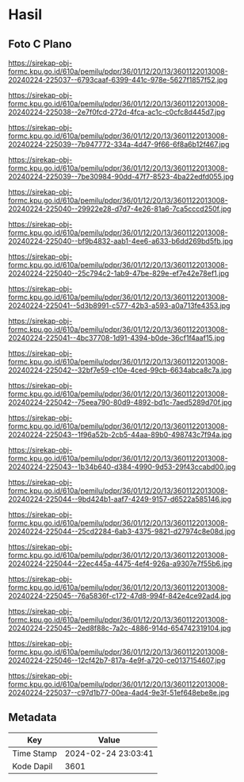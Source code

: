 # Hasil

## Foto C Plano

https://sirekap-obj-formc.kpu.go.id/610a/pemilu/pdpr/36/01/12/20/13/3601122013008-20240224-225037--6793caaf-6399-441c-978e-5627f1857f52.jpg

https://sirekap-obj-formc.kpu.go.id/610a/pemilu/pdpr/36/01/12/20/13/3601122013008-20240224-225038--2e7f0fcd-272d-4fca-ac1c-c0cfc8d445d7.jpg

https://sirekap-obj-formc.kpu.go.id/610a/pemilu/pdpr/36/01/12/20/13/3601122013008-20240224-225039--7b947772-334a-4d47-9f66-6f8a6b12f467.jpg

https://sirekap-obj-formc.kpu.go.id/610a/pemilu/pdpr/36/01/12/20/13/3601122013008-20240224-225039--7be30984-90dd-47f7-8523-4ba22edfd055.jpg

https://sirekap-obj-formc.kpu.go.id/610a/pemilu/pdpr/36/01/12/20/13/3601122013008-20240224-225040--29922e28-d7d7-4e26-81a6-7ca5cccd250f.jpg

https://sirekap-obj-formc.kpu.go.id/610a/pemilu/pdpr/36/01/12/20/13/3601122013008-20240224-225040--bf9b4832-aab1-4ee6-a633-b6dd269bd5fb.jpg

https://sirekap-obj-formc.kpu.go.id/610a/pemilu/pdpr/36/01/12/20/13/3601122013008-20240224-225040--25c794c2-1ab9-47be-829e-ef7e42e78ef1.jpg

https://sirekap-obj-formc.kpu.go.id/610a/pemilu/pdpr/36/01/12/20/13/3601122013008-20240224-225041--5d3b8991-c577-42b3-a593-a0a713fe4353.jpg

https://sirekap-obj-formc.kpu.go.id/610a/pemilu/pdpr/36/01/12/20/13/3601122013008-20240224-225041--4bc37708-1d91-4394-b0de-36cf1f4aaf15.jpg

https://sirekap-obj-formc.kpu.go.id/610a/pemilu/pdpr/36/01/12/20/13/3601122013008-20240224-225042--32bf7e59-c10e-4ced-99cb-6634abca8c7a.jpg

https://sirekap-obj-formc.kpu.go.id/610a/pemilu/pdpr/36/01/12/20/13/3601122013008-20240224-225042--75eea790-80d9-4892-bd1c-7aed5289d70f.jpg

https://sirekap-obj-formc.kpu.go.id/610a/pemilu/pdpr/36/01/12/20/13/3601122013008-20240224-225043--1f96a52b-2cb5-44aa-89b0-498743c7f94a.jpg

https://sirekap-obj-formc.kpu.go.id/610a/pemilu/pdpr/36/01/12/20/13/3601122013008-20240224-225043--1b34b640-d384-4990-9d53-29f43ccabd00.jpg

https://sirekap-obj-formc.kpu.go.id/610a/pemilu/pdpr/36/01/12/20/13/3601122013008-20240224-225044--9bd424b1-aaf7-4249-9157-d6522a585146.jpg

https://sirekap-obj-formc.kpu.go.id/610a/pemilu/pdpr/36/01/12/20/13/3601122013008-20240224-225044--25cd2284-6ab3-4375-9821-d27974c8e08d.jpg

https://sirekap-obj-formc.kpu.go.id/610a/pemilu/pdpr/36/01/12/20/13/3601122013008-20240224-225044--22ec445a-4475-4ef4-926a-a9307e7f55b6.jpg

https://sirekap-obj-formc.kpu.go.id/610a/pemilu/pdpr/36/01/12/20/13/3601122013008-20240224-225045--76a5836f-c172-47d8-994f-842e4ce92ad4.jpg

https://sirekap-obj-formc.kpu.go.id/610a/pemilu/pdpr/36/01/12/20/13/3601122013008-20240224-225045--2ed8f88c-7a2c-4886-914d-654742319104.jpg

https://sirekap-obj-formc.kpu.go.id/610a/pemilu/pdpr/36/01/12/20/13/3601122013008-20240224-225046--12cf42b7-817a-4e9f-a720-ce0137154607.jpg

https://sirekap-obj-formc.kpu.go.id/610a/pemilu/pdpr/36/01/12/20/13/3601122013008-20240224-225037--c97d1b77-00ea-4ad4-9e3f-51ef648ebe8e.jpg


## Metadata

| Key        | Value               |
| ---------- | ------------------- |
| Time Stamp | 2024-02-24 23:03:41 |
| Kode Dapil | 3601                |



